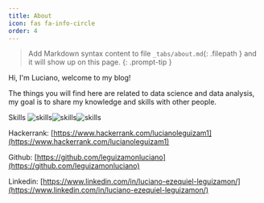 ```yaml
---
title: About
icon: fas fa-info-circle
order: 4
---
```


> Add Markdown syntax content to file `_tabs/about.md`{: .filepath } and it will show up on this page.
{: .prompt-tip }

Hi, I'm Luciano, welcome to my blog!

The things you will find here are related to data science and data analysis, my goal is to share my knowledge and skills with other people.

Skills ![skills](/pandas.svg)![skills](/python.svg)![skills](/sql.svg)

Hackerrank: [https://www.hackerrank.com/lucianoleguizam1](https://www.hackerrank.com/lucianoleguizam1)

Github: [https://github.com/leguizamonluciano](https://github.com/leguizamonluciano)

Linkedin: [https://www.linkedin.com/in/luciano-ezequiel-leguizamon/](https://www.linkedin.com/in/luciano-ezequiel-leguizamon/)